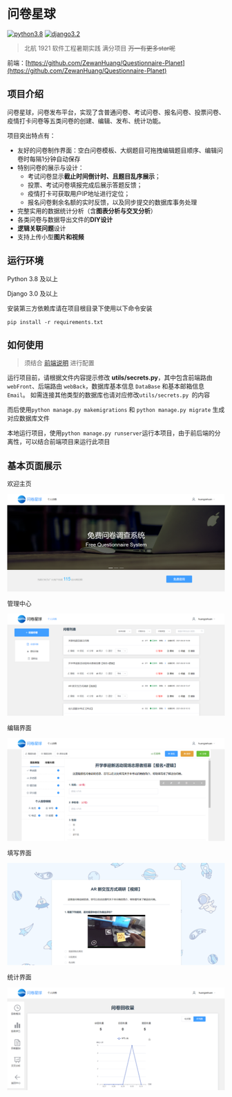 # 问卷星球

[![python3.8](https://img.shields.io/badge/python-%3E%3D3.8-brightgreen)](https://www.python.org/)  [![django3.2](https://img.shields.io/badge/django-3.0-blue)](https://docs.djangoproject.com/en/3.2/releases/3.2/)

> 北航 1921 软件工程暑期实践 满分项目 ~~万一有更多star呢~~

前端：[https://github.com/ZewanHuang/Questionnaire-Planet](https://github.com/ZewanHuang/Questionnaire-Planet)

## 项目介绍

问卷星球，问卷发布平台，实现了含普通问卷、考试问卷、报名问卷、投票问卷、疫情打卡问卷等五类问卷的创建、编辑、发布、统计功能。

项目突出特点有：

- 友好的问卷制作界面：空白问卷模板、大纲题目可拖拽编辑题目顺序、编辑问卷时每隔1分钟自动保存
- 特别问卷的展示与设计： 
  - 考试问卷显示**截止时间倒计时、且题目乱序展示**； 
  - 投票、考试问卷填报完成后展示答题反馈；
  - 疫情打卡可获取用户IP地址进行定位；
  - 报名问卷剩余名额的实时反馈，以及同步提交的数据库事务处理
- 完整实用的数据统计分析（含**图表分析与交叉分析**）
- 各类问卷与数据导出文件的**DIY设计**
- **逻辑关联问题**设计
- 支持上传小型**图片和视频**

## 运行环境

Python 3.8 及以上

Django 3.0 及以上

安装第三方依赖库请在项目根目录下使用以下命令安装

```
pip install -r requirements.txt
```

## 如何使用

> 须结合 [前端说明](https://github.com/ZewanHuang/Online-Publish-Django) 进行配置

运行项目前，请根据文件内容提示修改 **utils/secrets.py**，其中包含前端路由 `webFront`、后端路由 `webBack`，数据库基本信息 `DataBase`  和基本邮箱信息`Email`。 如需连接其他类型的数据库也请对应修改`utils/secrets.py `的内容

而后使用`python manage.py makemigrations`   和 `python manage.py migrate`  生成对应数据库文件

本地运行项目，使用`python manage.py runserver`运行本项目，由于前后端的分离性，可以结合前端项目来运行此项目

## 基本页面展示

欢迎主页

![welcome](https://github.com/ZewanHuang/Questionnaire-Planet/blob/master/src/assets/images/home.png)

管理中心

![center](https://github.com/ZewanHuang/Questionnaire-Planet/blob/master/src/assets/images/center.png)

编辑界面

![edit](https://github.com/ZewanHuang/Questionnaire-Planet/blob/master/src/assets/images/edit.png)

填写界面

![publish](https://github.com/ZewanHuang/Questionnaire-Planet/blob/master/src/assets/images/publish.png)

统计界面

![statistic](https://github.com/ZewanHuang/Questionnaire-Planet/blob/master/src/assets/images/statistic.png)

